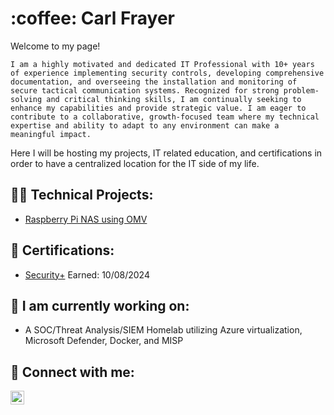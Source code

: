 <h1> :coffee: Carl Frayer </h1> 

Welcome to my page!

```I am a highly motivated and dedicated IT Professional with 10+ years of experience implementing security controls, developing comprehensive documentation, and overseeing the installation and monitoring of secure tactical communication systems. Recognized for strong problem-solving and critical thinking skills, I am continually seeking to enhance my capabilities and provide strategic value. I am eager to contribute to a collaborative, growth-focused team where my technical expertise and ability to adapt to any environment can make a meaningful impact.```

Here I will be hosting my projects, IT related education, and certifications in order to have a centralized location for the IT side of my life. 

<h2>👨‍💻 Technical Projects:</h2>

  - [Raspberry Pi NAS using OMV](https://github.com/CarlFrayer/NASPi)

<h2> 📄 Certifications:</h2>

   - [Security+](https://imgur.com/msJzRd9) Earned: 10/08/2024

<h2> 🔭 I am currently working on:</h2>

  - A SOC/Threat Analysis/SIEM Homelab utilizing Azure virtualization, Microsoft Defender, Docker, and MISP



<h2> 🤳 Connect with me:</h2>

[<img align="left" alt="CarlFrayer | LinkedIn" width="22px" src="https://cdn.jsdelivr.net/npm/simple-icons@v3/icons/linkedin.svg" />][linkedin]


[linkedin]: https://linkedin.com/in/carlfrayer




